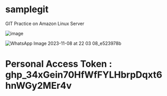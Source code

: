 # samplegit

GIT Practice on Amazon Linux Server

![image](https://github.com/palliboina/samplegit/assets/106667810/e182ada3-6660-4129-87f4-7ee2ece8be1c)

![WhatsApp Image 2023-11-08 at 22 03 08_e523978b](https://github.com/palliboina/samplegit/assets/106667810/c7d7bc9e-874c-4dd2-ae1a-81475dcf7b32)

# Personal Access Token : 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
